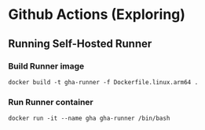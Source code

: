 # Github Actions (Exploring)

## Running Self-Hosted Runner

### Build Runner image

```shell
docker build -t gha-runner -f Dockerfile.linux.arm64 .
```

### Run Runner container

```shell
docker run -it --name gha gha-runner /bin/bash
```
